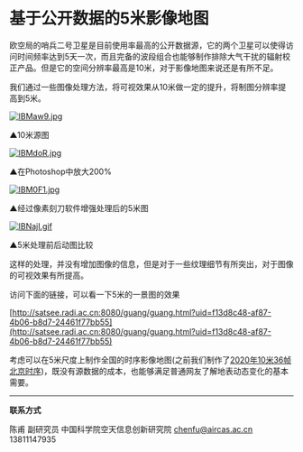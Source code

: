 # 基于公开数据的5米影像地图

欧空局的哨兵二号卫星是目前使用率最高的公开数据源，它的两个卫星可以使得访问时间频率达到5天一次，而且完备的波段组合也能够制作排除大气干扰的辐射校正产品。但是它的空间分辨率最高是10米，对于影像地图来说还是有所不足。

我们通过一些图像处理方法，将可视效果从10米做一定的提升，将制图分辨率提高到5米。

[![IBMaw9.jpg](https://z3.ax1x.com/2021/11/12/IBMaw9.jpg)](https://imgtu.com/i/IBMaw9)

▲10米源图



[![IBMdoR.jpg](https://z3.ax1x.com/2021/11/12/IBMdoR.jpg)](https://imgtu.com/i/IBMdoR)

▲在Photoshop中放大200%



[![IBM0F1.jpg](https://z3.ax1x.com/2021/11/12/IBM0F1.jpg)](https://imgtu.com/i/IBM0F1)

▲经过像素刻刀软件增强处理后的5米图



[![IBNajI.gif](https://z3.ax1x.com/2021/11/12/IBNajI.gif)](https://imgtu.com/i/IBNajI)

▲5米处理前后动图比较



这样的处理，并没有增加图像的信息，但是对于一些纹理细节有所突出，对于图像的可视效果有所提高。

访问下面的链接，可以看一下5米的一景图的效果

[http://satsee.radi.ac.cn:8080/guang/guang.html?uid=f13d8c48-af87-4b06-b8d7-24461f77bb55](http://satsee.radi.ac.cn:8080/guang/guang.html?uid=f13d8c48-af87-4b06-b8d7-24461f77bb55)

考虑可以在5米尺度上制作全国的时序影像地图(之前我们制作了[2020年10米36帧北京时序](../product/product_cloudless_world.html))，既没有源数据的成本，也能够满足普通网友了解地表动态变化的基本需要。





---

**联系方式**

陈甫 副研究员
中国科学院空天信息创新研究院
chenfu@aircas.ac.cn
13811147935

